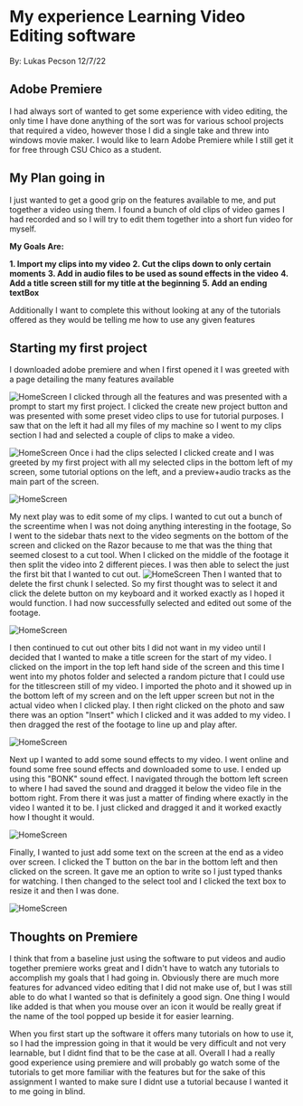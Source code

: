 # My experience Learning Video Editing software
By: Lukas Pecson 12/7/22

## Adobe Premiere
I had always sort of wanted to get some experience with video editing, the only time I have done anything of the sort was for various school projects that required a video, however those I did a single take and threw into windows movie maker. I would like to learn Adobe Premiere while I still get it for free through CSU Chico as a student.

## My Plan going in
I just wanted to get a good grip on the features available to me, and put together a video using them. I found a bunch of old clips of video games I had recorded and so I will try to edit them together into a short fun video for myself. 

**My Goals Are:**

**1. Import my clips into my video**
**2. Cut the clips down to only certain moments**
**3. Add in audio files to be used as sound effects in the video**
**4. Add a title screen still for my title at the beginning**
**5. Add an ending textBox**

Additionally I want to complete this without looking at any of the tutorials offered as they would be telling me how to use any given features

## Starting my first project
I downloaded adobe premiere and when I first opened it I was greeted with a page detailing the many features available

![HomeScreen](PremiereIntroPage.JPG)
I clicked through all the features and was presented with a prompt to start my first project. I clicked the create new project button and was presented with some preset video clips to use for tutorial purposes. I saw that on the left it had all my files of my machine so I went to my clips section I had and selected a couple of clips to make a video.

![HomeScreen](selectedclips.JPG)
Once i had the clips selected I clicked create and I was greeted by my first project with all my selected clips in the bottom left of my screen, some tutorial options on the left, and a preview+audio tracks as the main part of the screen.

![HomeScreen](startingproject.JPG)

My next play was to edit some of my clips. I wanted to cut out a bunch of the screentime when I was not doing anything interesting in the footage, So I went to the sidebar thats next to the video segments on the bottom of the screen and clicked on the Razor because to me that was the thing that seemed closest to a cut tool. When I clicked on the middle of the footage it then split the video into 2 different pieces. I was then able to select the just the first bit that I wanted to cut out.
![HomeScreen](razor.JPG)
Then I wanted that to delete the first chunk I selected. So my first thought was to select it and click the delete button on my keyboard and it worked exactly as I hoped it would function. I had now successfully selected and edited out some of the footage.

![HomeScreen](deleted.JPG)

I then continued to cut out other bits I did not want in my video until I decided that I wanted to make a title screen for the start of my video. I clicked on the import in the top left hand side of the screen and this time I went into my photos folder and selected a random picture that I could use for the titlescreen still of my video. I imported the photo and it showed up in the bottom left of my screen and on the left upper screen but not in the actual video when I clicked play. I then right clicked on the photo and saw there was an option "Insert" which I clicked and it was added to my video. I then dragged the rest of the footage to line up and play after.

![HomeScreen](title.JPG)

Next up I wanted to add some sound effects to my video. I went online and found some free sound effects and downloaded some to use. I ended up using this "BONK" sound effect. I navigated through the bottom left screen to where I had saved the sound and dragged it below the video file in the bottom right. From there it was just a matter of finding where exactly in the video I wanted it to be. I just clicked and dragged it and it worked exactly how I thought it would.

![HomeScreen](Addingaudio.JPG)

Finally, I wanted to just add some text on the screen at the end as a video over screen. I clicked the T button on the bar in the bottom left and then clicked on the screen. It gave me an option to write so I just typed thanks for watching. I then changed to the select tool and I clicked the text box to resize it and then I was done.

![HomeScreen](AddedText.JPG)


## Thoughts on Premiere
I think that from a baseline just using the software to put videos and audio together premiere works great and I didn't have to watch any tutorials to accomplish my goals that I had going in. Obviously there are much more features for advanced video editing that I did not make use of, but I was still able to do what I wanted so that is definitely a good sign. One thing I would like added is that when you mouse over an icon it would be really great if the name of the tool popped up beside it for easier learning.

When you first start up the software it offers many tutorials on how to use it, so I had the impression going in that it would be very difficult and not very learnable, but I didnt find that to be the case at all. Overall I had a really good experience using premiere and will probably go watch some of the tutorials to get more familiar with the features but for the sake of this assignment I wanted to make sure I didnt use a tutorial because I wanted it to me going in blind.
